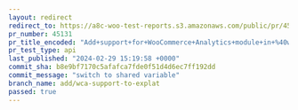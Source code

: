 ```yaml
---
layout: redirect
redirect_to: https://a8c-woo-test-reports.s3.amazonaws.com/public/pr/45131/api/index.html
pr_number: 45131
pr_title_encoded: "Add+support+for+WooCommerce+Analytics+module+in+%40woocommerce%2Fexplat"
pr_test_type: api
last_published: "2024-02-29 15:19:58 +0000"
commit_sha: b8e9bf7170c5afafca7fde0f51d4d6ec7ff192dd
commit_message: "switch to shared variable"
branch_name: add/wca-support-to-explat
passed: true
---
```

